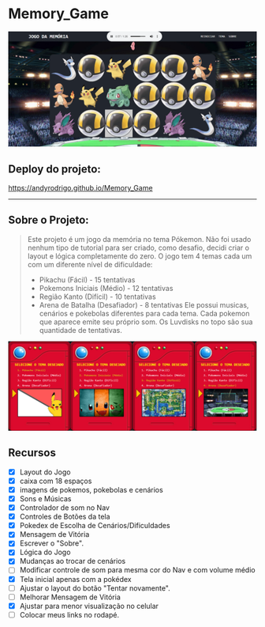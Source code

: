 # Memory_Game

<img src="/imagens/TelaDoJogo.png"/>

## Deploy do projeto:

<https://andyrodrigo.github.io/Memory_Game>

<hr>

## Sobre o Projeto:

> Este projeto é um jogo da memória no tema Pókemon. Não foi usado nenhum tipo de tutorial para ser criado, como desafio, decidi criar o layout e lógica completamente do zero. O jogo tem 4 temas cada um com um diferente nível de dificuldade:
>
> - Pikachu (Fácil) - 15 tentativas
> - Pokemons Iniciais (Médio) - 12 tentativas
> - Região Kanto (Difícil) - 10 tentativas
> - Arena de Batalha (Desafiador) - 8 tentativas
>   Ele possui musicas, cenários e pokebolas diferentes para cada tema.
>   Cada pokemon que aparece emite seu próprio som.
>   Os Luvdisks no topo são sua quantidade de tentativas.

<img src="/imagens/Temas.png"/>

## Recursos

- [x] Layout do Jogo
- [x] caixa com 18 espaços
- [x] imagens de pokemos, pokebolas e cenários
- [x] Sons e Músicas
- [x] Controlador de som no Nav
- [x] Controles de Botões da tela
- [x] Pokedex de Escolha de Cenários/Dificuldades
- [x] Mensagem de Vitória
- [x] Escrever o "Sobre".
- [x] Lógica do Jogo
- [x] Mudanças ao trocar de cenários
- [ ] Modificar controle de som para mesma cor do Nav e com volume médio
- [x] Tela inicial apenas com a pokédex
- [ ] Ajustar o layout do botão "Tentar novamente".
- [ ] Melhorar Mensagem de Vitória
- [x] Ajustar para menor visualização no celular
- [ ] Colocar meus links no rodapé.

